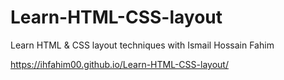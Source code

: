 # Learn-HTML-CSS-layout
Learn HTML &amp; CSS layout techniques with Ismail Hossain Fahim

https://ihfahim00.github.io/Learn-HTML-CSS-layout/
